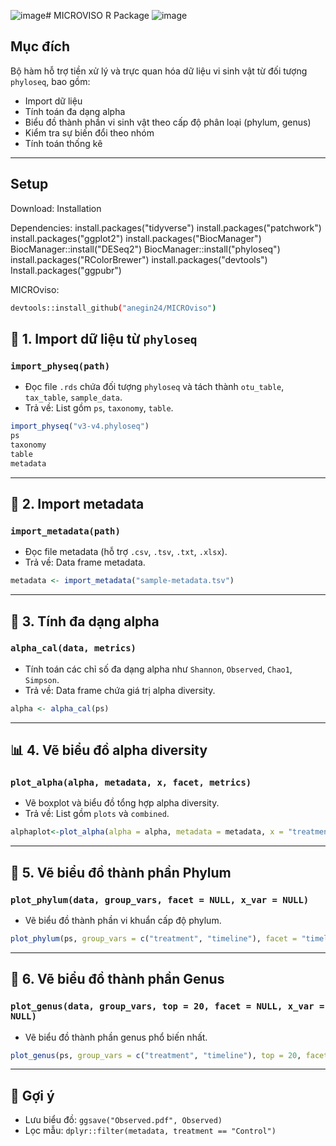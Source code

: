 ![image](https://github.com/user-attachments/assets/c928c978-755d-45cc-99a4-4fd140fe864d)# MICROVISO R Package
![image](https://github.com/user-attachments/assets/3628b8ca-1042-447b-8bbf-88692529ddb6)

## Mục đích

Bộ hàm hỗ trợ tiền xử lý và trực quan hóa dữ liệu vi sinh vật từ đối tượng `phyloseq`, bao gồm:

- Import dữ liệu
- Tính toán đa dạng alpha
- Biểu đồ thành phần vi sinh vật theo cấp độ phân loại (phylum, genus)
- Kiểm tra sự biến đổi theo nhóm
- Tính toán thống kê
---
## Setup
Download: 
Installation

Dependencies:
install.packages("tidyverse")
install.packages("patchwork")
install.packages("ggplot2")
install.packages("BiocManager") 
BiocManager::install("DESeq2")
BiocManager::install("phyloseq")
install.packages("RColorBrewer")
install.packages("devtools")
Install.packages("ggpubr") 

MICROviso:

```bash
devtools::install_github("anegin24/MICROviso")
```

## 📁 1. Import dữ liệu từ `phyloseq`

### `import_physeq(path)`
- Đọc file `.rds` chứa đối tượng `phyloseq` và tách thành `otu_table`, `tax_table`, `sample_data`.
- Trả về: List gồm `ps`, `taxonomy`, `table`.

```r
import_physeq("v3-v4.phyloseq")
ps 
taxonomy 
table
metadata
```

---

## 📁 2. Import metadata

### `import_metadata(path)`
- Đọc file metadata (hỗ trợ `.csv`, `.tsv`, `.txt`, `.xlsx`).
- Trả về: Data frame metadata.

```r
metadata <- import_metadata("sample-metadata.tsv")
```

---

## 🧮 3. Tính đa dạng alpha

### `alpha_cal(data, metrics)`
- Tính toán các chỉ số đa dạng alpha như `Shannon`, `Observed`, `Chao1`, `Simpson`.
- Trả về: Data frame chứa giá trị alpha diversity.

```r
alpha <- alpha_cal(ps)
```

---

## 📊 4. Vẽ biểu đồ alpha diversity

### `plot_alpha(alpha, metadata, x, facet, metrics)`
- Vẽ boxplot và biểu đồ tổng hợp alpha diversity.
- Trả về: List gồm `plots` và `combined`.

```r
alphaplot<-plot_alpha(alpha = alpha, metadata = metadata, x = "treatment", facet = "timeline")
```

---

## 🧬 5. Vẽ biểu đồ thành phần Phylum

### `plot_phylum(data, group_vars, facet = NULL, x_var = NULL)`
- Vẽ biểu đồ thành phần vi khuẩn cấp độ phylum.

```r
plot_phylum(ps, group_vars = c("treatment", "timeline"), facet = "timeline", x_var = "treatment")
```

---

## 🧬 6. Vẽ biểu đồ thành phần Genus

### `plot_genus(data, group_vars, top = 20, facet = NULL, x_var = NULL)`
- Vẽ biểu đồ thành phần genus phổ biến nhất.

```r
plot_genus(ps, group_vars = c("treatment", "timeline"), top = 20, facet = "timeline", x_var = "treatment")
```

---

## 📌 Gợi ý

- Lưu biểu đồ: `ggsave("Observed.pdf", Observed)`
- Lọc mẫu: `dplyr::filter(metadata, treatment == "Control")`
